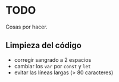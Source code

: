 # TODO

Cosas por hacer.


## Limpieza del código

- corregir sangrado a 2 espacios
- cambiar los `var` por `const` y `let`
- evitar las líneas largas (> 80 caracteres)

